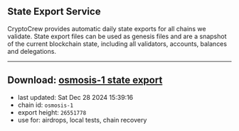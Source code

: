 ## State Export Service
CryptoCrew provides automatic daily state exports for all chains we validate. State export files can be used as genesis files and are a snapshot of the current blockchain state, including all validators, accounts, balances and delegations.

---
**Download: [osmosis-1 state export](https://dl-eu2.ccvalidators.com/SERVICE/osmosis/osmosis-1_export_26551778.json)**
---

- last updated: Sat Dec 28 2024 15:39:16
- chain id: `osmosis-1`
- export height: `26551778`
- use for: airdrops, local tests, chain recovery
